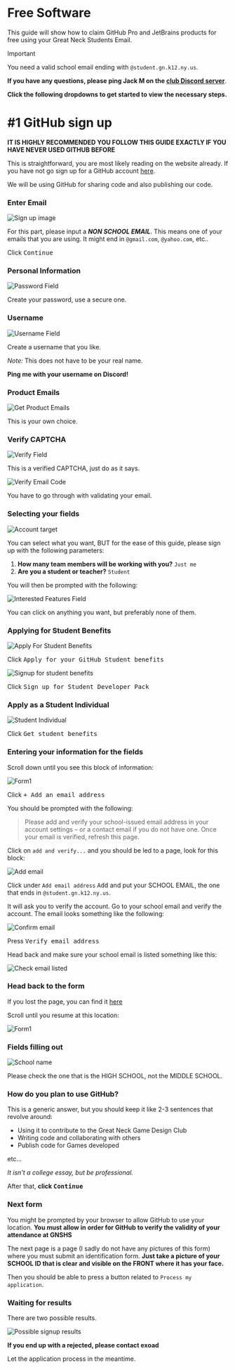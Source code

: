 # Free Software

This guide will show how to claim GitHub Pro and JetBrains products for free using your Great Neck Students Email.

> [!IMPORTANT]
> You need a valid school email ending with `@student.gn.k12.ny.us`.

**If you have any questions, please ping Jack M on the [club Discord server](https://discord.gg/dZ2q3gaPjB)**.

**Click the following dropdowns to get started to view the necessary steps.**

# #1 GitHub sign up</strong></summary>

**IT IS HIGHLY RECOMMENDED YOU FOLLOW THIS GUIDE EXACTLY IF YOU HAVE NEVER USED GITHUB BEFORE**

This is straightforward, you are most likely reading on the website already. If you have not go sign up for a GitHub account [here](https://github.com/signup?ref_cta=Sign+up&ref_loc=header+logged+out&ref_page=%2F&source=header-home).

We will be using GitHub for sharing code and also publishing our code.

### Enter Email

![Sign up image](/res/free_software/github_signup_email.png)

For this part, please input a ***NON SCHOOL EMAIL***. This means one of your emails that you are using. It might end in `@gmail.com`, `@yahoo.com`, etc..

Click <kbd>Continue</kbd>

### Personal Information

![Password Field](/res/free_software/github_signup_password.png)

Create your password, use a secure one.

### Username

![Username Field](/res/free_software/github_signup_username.png)

Create a username that you like.

*Note:* This does not have to be your real name.

**Ping me with your username on Discord!**

### Product Emails

![Get Product Emails](/res/free_software/github_signup_productupdates.png)

This is your own choice.

### Verify CAPTCHA

![Verify Field](/res/free_software/github_signup_verifyintegrity.png)

This is a verified CAPTCHA, just do as it says.

![Verify Email Code](/res/free_software/github_signup_emailcode.png)

You have to go through with validating your email.

### Selecting your fields

![Account target](/res/free_software/github_signup_accounttarget.png)

You can select what you want, BUT for the ease of this guide, please sign up with the following parameters:

1. **How many team members will be working with you?** `Just me`
2. **Are you a student or teacher?** `Student`


You will then be prompted with the following:

![Interested Features Field](/res/free_software/github_signup_interestedfeatures.png)

You can click on anything you want, but preferably none of them.

### Applying for Student Benefits
![Apply For Student Benefits](/res/free_software/github_signup_applyforstudentbenefits.png)

Click <kbd>Apply for your GitHub Student benefits</kbd>

![Signup for student benefits](res/free_software/github_signup_signupstudentbenefits.png)

Click <kbd>Sign up for Student Developer Pack</kbd>

### Apply as a Student Individual

![Student Individual](res/free_software/github_signup_studentindividual.png)

Click <kbd>Get student benefits</kbd>

### Entering your information for the fields

Scroll down until you see this block of information:

![Form1](res/free_software/github_signup_form1.png)

Click <kbd>+ Add an email address</kbd>

You should be prompted with the following:

> Please add and verify your school-issued email address in your account settings – or a contact email if you do not have one. Once your email is verified, refresh this page.

Click on `add and verify...` and you should be led to a page, look for this block:

![Add email](res/free_software/github_signup_add_email.png)

Click under `Add email address` <kbd>Add</kbd> and put your SCHOOL EMAIL, the one that ends in `@student.gn.k12.ny.us`.

It will ask you to verify the account. Go to your school email and verify the account. The email looks something like the following:

![Confirm email](res/free_software/github_signup_confirmemail.png)

Press <kbd>Verify email address</kbd>

Head back and make sure your school email is listed something like this:

![Check email listed](res/free_software/github_signup_emailchecklisted.png)

### Head back to the form

If you lost the page, you can find it [here](https://education.github.com/discount_requests/application)

Scroll until you resume at this location:

![Form1](res/free_software/github_signup_form1.png)

### Fields filling out

![School name](res/free_software/github_signup_schoolname.png)

Please check the one that is the HIGH SCHOOL, not the MIDDLE SCHOOL.

### How do you plan to use GitHub?

This is a generic answer, but you should keep it like 2-3 sentences that revolve around:
* Using it to contribute to the Great Neck Game Design Club
* Writing code and collaborating with others
* Publish code for Games developed

etc...

*It isn't a college essay, but be professional.*

After that, **click <kbd>Continue</kbd>**

### Next form

You might be prompted by your browser to allow GitHub to use your location. **You must allow in order for GitHub to verify the validity of your attendance at GNSHS**

The next page is a page (I sadly do not have any pictures of this form) where you must submit an identification form. **Just take a picture of your SCHOOL ID that is clear and visible on the FRONT where it has your face.**

Then you should be able to press a button related to `Process my application`.

### Waiting for results

There are two possible results.

![Possible signup results](res/free_software/github_signup_results.png)

**If you end up with a rejected, please contact exoad**

Let the application process in the meantime.

